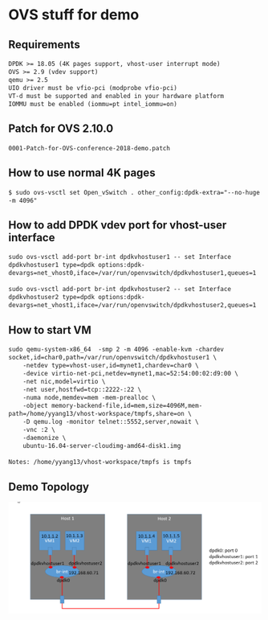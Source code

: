 OVS stuff for demo
==================

Requirements
------------
```
DPDK >= 18.05 (4K pages support, vhost-user interrupt mode)
OVS >= 2.9 (vdev support)
qemu >= 2.5
UIO driver must be vfio-pci (modprobe vfio-pci)
VT-d must be supported and enabled in your hardware platform
IOMMU must be enabled (iommu=pt intel_iommu=on)
```

Patch for OVS 2.10.0
--------------------
```
0001-Patch-for-OVS-conference-2018-demo.patch
```

How to use normal 4K pages
--------------------------
```
$ sudo ovs-vsctl set Open_vSwitch . other_config:dpdk-extra="--no-huge -m 4096"
```

How to add DPDK vdev port for vhost-user interface
--------------------------------------------------
```
sudo ovs-vsctl add-port br-int dpdkvhostuser1 -- set Interface dpdkvhostuser1 type=dpdk options:dpdk-devargs=net_vhost0,iface=/var/run/openvswitch/dpdkvhostuser1,queues=1

sudo ovs-vsctl add-port br-int dpdkvhostuser2 -- set Interface dpdkvhostuser2 type=dpdk options:dpdk-devargs=net_vhost1,iface=/var/run/openvswitch/dpdkvhostuser2,queues=1

```

How to start VM
---------------
```
sudo qemu-system-x86_64  -smp 2 -m 4096 -enable-kvm -chardev socket,id=char0,path=/var/run/openvswitch/dpdkvhostuser1 \
    -netdev type=vhost-user,id=mynet1,chardev=char0 \
    -device virtio-net-pci,netdev=mynet1,mac=52:54:00:02:d9:00 \
    -net nic,model=virtio \
    -net user,hostfwd=tcp::2222-:22 \
    -numa node,memdev=mem -mem-prealloc \
    -object memory-backend-file,id=mem,size=4096M,mem-path=/home/yyang13/vhost-workspace/tmpfs,share=on \
    -D qemu.log -monitor telnet::5552,server,nowait \
    -vnc :2 \
    -daemonize \
    ubuntu-16.04-server-cloudimg-amd64-disk1.img

Notes: /home/yyang13/vhost-workspace/tmpfs is tmpfs
```

Demo Topology
-------------
![Demo Topology](https://raw.githubusercontent.com/yyang13/ovs-conf-2018/master/demo-topo.gif)

